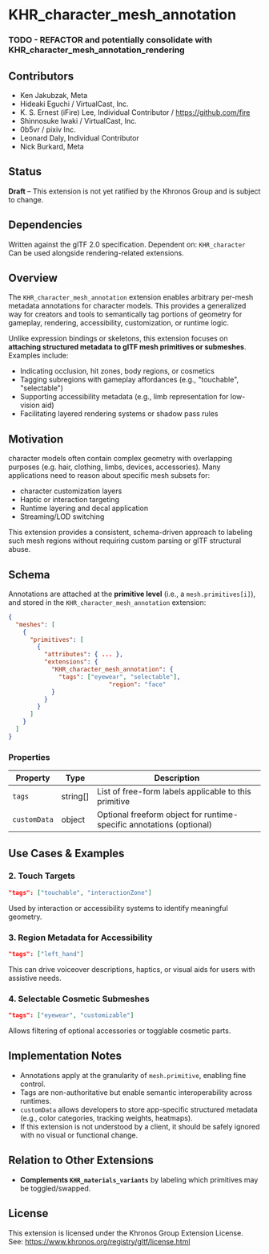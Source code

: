 # KHR_character_mesh_annotation

### TODO - REFACTOR and potentially consolidate with KHR_character_mesh_annotation_rendering

## Contributors

- Ken Jakubzak, Meta
- Hideaki Eguchi / VirtualCast, Inc.
- K. S. Ernest (iFire) Lee, Individual Contributor / https://github.com/fire
- Shinnosuke Iwaki / VirtualCast, Inc.
- 0b5vr / pixiv Inc.
- Leonard Daly, Individual Contributor
- Nick Burkard, Meta

## Status

**Draft** – This extension is not yet ratified by the Khronos Group and is subject to change.

## Dependencies

Written against the glTF 2.0 specification.
Dependent on: `KHR_character`  
Can be used alongside rendering-related extensions.

## Overview

The `KHR_character_mesh_annotation` extension enables arbitrary per-mesh metadata annotations for character models. This provides a generalized way for creators and tools to semantically tag portions of geometry for gameplay, rendering, accessibility, customization, or runtime logic.

Unlike expression bindings or skeletons, this extension focuses on **attaching structured metadata to glTF mesh primitives or submeshes**. Examples include:

- Indicating occlusion, hit zones, body regions, or cosmetics
- Tagging subregions with gameplay affordances (e.g., "touchable", "selectable")
- Supporting accessibility metadata (e.g., limb representation for low-vision aid)
- Facilitating layered rendering systems or shadow pass rules

## Motivation

character models often contain complex geometry with overlapping purposes (e.g. hair, clothing, limbs, devices, accessories). Many applications need to reason about specific mesh subsets for:

- character customization layers
- Haptic or interaction targeting
- Runtime layering and decal application
- Streaming/LOD switching

This extension provides a consistent, schema-driven approach to labeling such mesh regions without requiring custom parsing or glTF structural abuse.

## Schema

Annotations are attached at the **primitive level** (i.e., a `mesh.primitives[i]`), and stored in the `KHR_character_mesh_annotation` extension:

```json
{
  "meshes": [
    {
      "primitives": [
        {
          "attributes": { ... },
          "extensions": {
            "KHR_character_mesh_annotation": {
              "tags": ["eyewear", "selectable"],
                            "region": "face"
            }
          }
        }
      ]
    }
  ]
}
```

### Properties

| Property     | Type     | Description                                                          |
| ------------ | -------- | -------------------------------------------------------------------- |
| `tags`       | string[] | List of free-form labels applicable to this primitive                |
| `customData` | object   | Optional freeform object for runtime-specific annotations (optional) |

## Use Cases & Examples

### 2. Touch Targets

```json
"tags": ["touchable", "interactionZone"]
```

Used by interaction or accessibility systems to identify meaningful geometry.

### 3. Region Metadata for Accessibility

```json
"tags": ["left_hand"]
```

This can drive voiceover descriptions, haptics, or visual aids for users with assistive needs.

### 4. Selectable Cosmetic Submeshes

```json
"tags": ["eyewear", "customizable"]
```

Allows filtering of optional accessories or togglable cosmetic parts.

## Implementation Notes

- Annotations apply at the granularity of `mesh.primitive`, enabling fine control.
- Tags are non-authoritative but enable semantic interoperability across runtimes.
- `customData` allows developers to store app-specific structured metadata (e.g., color categories, tracking weights, heatmaps).
- If this extension is not understood by a client, it should be safely ignored with no visual or functional change.

## Relation to Other Extensions

- **Complements `KHR_materials_variants`** by labeling which primitives may be toggled/swapped.

## License

This extension is licensed under the Khronos Group Extension License.  
See: https://www.khronos.org/registry/gltf/license.html
